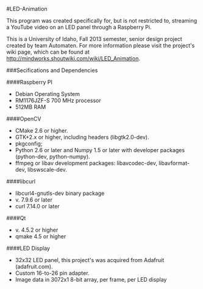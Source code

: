 #LED-Animation

This program was created specifically for, but is not restricted to, streaming a YouTube video on an LED panel through a Raspberry Pi. 

This is a University of Idaho, Fall 2013 semester, senior design project created by team Automaten. For more information please visit the project's wiki page, which can be found at http://mindworks.shoutwiki.com/wiki/LED_Animation. 

###Secifications and Dependencies

####Raspberry PI
* Debian Operating System
* RM1176JZF-S 700 MHz processor
* 512MB RAM

####OpenCV
* CMake 2.6 or higher.
* GTK+2.x or higher, including headers (libgtk2.0-dev).
* pkgconfig;
* Python 2.6 or later and Numpy 1.5 or later with developer packages (python-dev, python-numpy).
* ffmpeg or libav development packages: libavcodec-dev, libavformat-dev, libswscale-dev.

####libcurl
* libcurl4-gnutls-dev binary package
* v. 7.9.6 or later
* curl 7.14.0 or later

####Qt
* v. 4.5.2 or higher
* qmake 4.5 or higher

####LED Display
* 32x32 LED panel, this project's was acquired from Adafruit (adafruit.com).
* Custom 16-to-26 pin adapter.
* Image data in 3072x1 8-bit array, per frame, per LED display